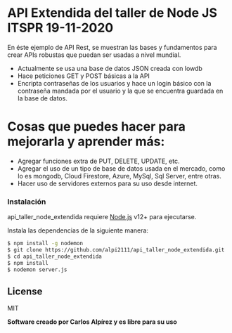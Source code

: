 # API Extendida del taller de Node JS ITSPR 19-11-2020

En éste ejemplo de API Rest, se muestran las bases y fundamentos para crear APIs robustas que puedan ser usadas a nivel mundial.

  - Actualmente se usa una base de datos JSON creada con lowdb
  - Hace peticiones GET y POST básicas a la API
  - Encripta contraseñas de los usuarios y hace un login básico con la contraseña mandada por el usuario y la que se encuentra guardada en la base de datos.

# Cosas que puedes hacer para mejorarla y aprender más:

  - Agregar funciones extra de PUT, DELETE, UPDATE, etc.
  - Agregar el uso de un tipo de base de datos usada en el mercado, como lo es mongodb, Cloud Firestore, Azure, MySql, Sql Server, entre otras.
  - Hacer uso de servidores externos para su uso desde internet.

### Instalación

api_taller_node_extendida requiere [Node.js](https://nodejs.org/) v12+ para ejecutarse.

Instala las dependencias de la siguiente manera:

```sh
$ npm install -g nodemon
$ git clone https://github.com/alpi2111/api_taller_node_extendida.git
$ cd api_taller_node_extendida
$ npm install
$ nodemon server.js
```

License
----

MIT


**Software creado por Carlos Alpírez y es libre para su uso**